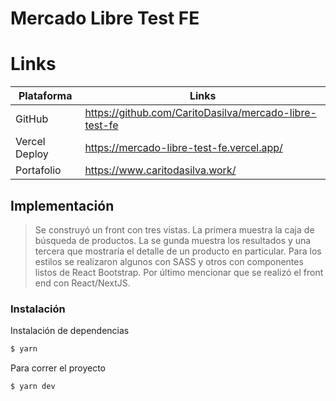 # Mercado Libre Test FE

# Links

| Plataforma | Links |
| ------ | ------ |
| GitHub | https://github.com/CaritoDasilva/mercado-libre-test-fe |
| Vercel Deploy | https://mercado-libre-test-fe.vercel.app/ |
| Portafolio | https://www.caritodasilva.work/ |


## Implementación

> Se construyó un front con tres vistas. La primera muestra la caja de búsqueda de productos. La se gunda muestra los resultados y una tercera que mostraría el detalle de un producto en particular. 
> Para los estilos se realizaron algunos con SASS y otros con componentes listos de React Bootstrap.
> Por último mencionar que se realizó el front end con React/NextJS.


### Instalación

Instalación de dependencias
```sh
$ yarn
```

Para correr el proyecto

```sh
$ yarn dev
```


